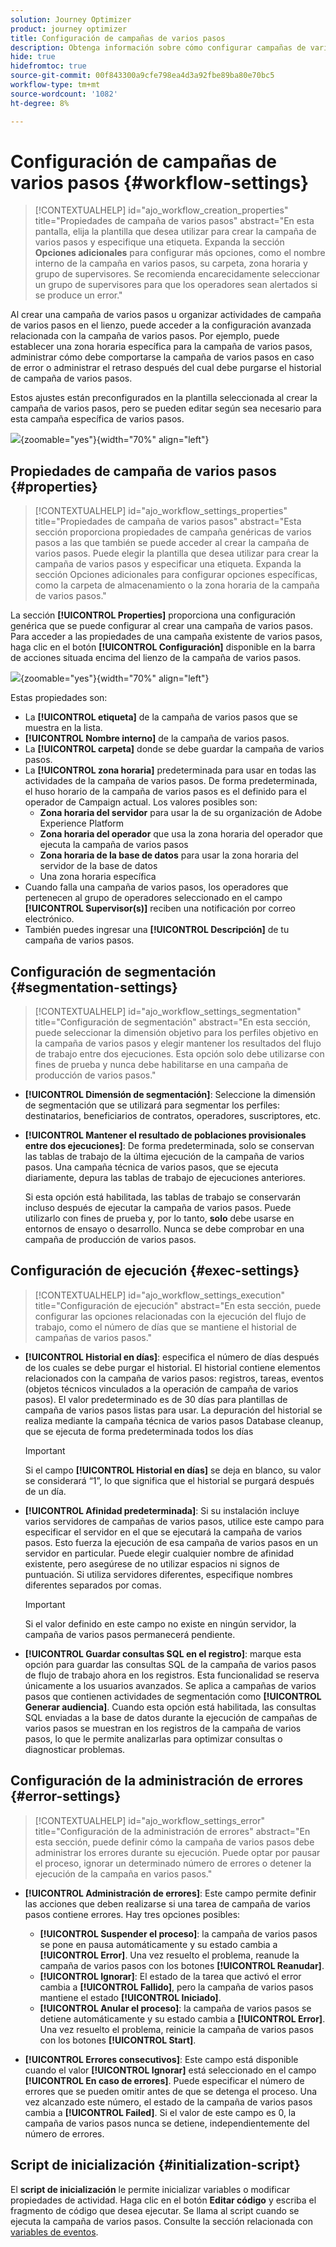 ```yaml
---
solution: Journey Optimizer
product: journey optimizer
title: Configuración de campañas de varios pasos
description: Obtenga información sobre cómo configurar campañas de varios pasos con Adobe Journey Optimizer
hide: true
hidefromtoc: true
source-git-commit: 00f843300a9cfe798ea4d3a92fbe89ba80e70bc5
workflow-type: tm+mt
source-wordcount: '1082'
ht-degree: 8%

---
```



# Configuración de campañas de varios pasos {#workflow-settings}

>[!CONTEXTUALHELP]
>id="ajo_workflow_creation_properties"
>title="Propiedades de campaña de varios pasos"
>abstract="En esta pantalla, elija la plantilla que desea utilizar para crear la campaña de varios pasos y especifique una etiqueta. Expanda la sección **Opciones adicionales** para configurar más opciones, como el nombre interno de la campaña en varios pasos, su carpeta, zona horaria y grupo de supervisores. Se recomienda encarecidamente seleccionar un grupo de supervisores para que los operadores sean alertados si se produce un error."

Al crear una campaña de varios pasos u organizar actividades de campaña de varios pasos en el lienzo, puede acceder a la configuración avanzada relacionada con la campaña de varios pasos. Por ejemplo, puede establecer una zona horaria específica para la campaña de varios pasos, administrar cómo debe comportarse la campaña de varios pasos en caso de error o administrar el retraso después del cual debe purgarse el historial de campaña de varios pasos.

Estos ajustes están preconfigurados en la plantilla seleccionada al crear la campaña de varios pasos, pero se pueden editar según sea necesario para esta campaña específica de varios pasos.

![](assets/workflow-settings-button.png){zoomable="yes"}{width="70%" align="left"}

## Propiedades de campaña de varios pasos {#properties}

>[!CONTEXTUALHELP]
>id="ajo_workflow_settings_properties"
>title="Propiedades de campaña de varios pasos"
>abstract="Esta sección proporciona propiedades de campaña genéricas de varios pasos a las que también se puede acceder al crear la campaña de varios pasos. Puede elegir la plantilla que desea utilizar para crear la campaña de varios pasos y especificar una etiqueta. Expanda la sección Opciones adicionales para configurar opciones específicas, como la carpeta de almacenamiento o la zona horaria de la campaña de varios pasos."

La sección **[!UICONTROL Properties]** proporciona una configuración genérica que se puede configurar al crear una campaña de varios pasos. Para acceder a las propiedades de una campaña existente de varios pasos, haga clic en el botón **[!UICONTROL Configuración]** disponible en la barra de acciones situada encima del lienzo de la campaña de varios pasos.


![](assets/workflow-settings.png){zoomable="yes"}{width="70%" align="left"}


Estas propiedades son:

* La **[!UICONTROL etiqueta]** de la campaña de varios pasos que se muestra en la lista.
* **[!UICONTROL Nombre interno]** de la campaña de varios pasos.
* La **[!UICONTROL carpeta]** donde se debe guardar la campaña de varios pasos.
* La **[!UICONTROL zona horaria]** predeterminada para usar en todas las actividades de la campaña de varios pasos. De forma predeterminada, el huso horario de la campaña de varios pasos es el definido para el operador de Campaign actual.
Los valores posibles son:
   * **Zona horaria del servidor** para usar la de su organización de Adobe Experience Platform
   * **Zona horaria del operador** que usa la zona horaria del operador que ejecuta la campaña de varios pasos
   * **Zona horaria de la base de datos** para usar la zona horaria del servidor de la base de datos
   * Una zona horaria específica
* Cuando falla una campaña de varios pasos, los operadores que pertenecen al grupo de operadores seleccionado en el campo **[!UICONTROL Supervisor(s)]** reciben una notificación por correo electrónico.
* También puedes ingresar una **[!UICONTROL Descripción]** de tu campaña de varios pasos.

## Configuración de segmentación  {#segmentation-settings}

>[!CONTEXTUALHELP]
>id="ajo_workflow_settings_segmentation"
>title="Configuración de segmentación"
>abstract="En esta sección, puede seleccionar la dimensión objetivo para los perfiles objetivo en la campaña de varios pasos y elegir mantener los resultados del flujo de trabajo entre dos ejecuciones. Esta opción solo debe utilizarse con fines de prueba y nunca debe habilitarse en una campaña de producción de varios pasos."

* **[!UICONTROL Dimensión de segmentación]**: Seleccione la dimensión de segmentación que se utilizará para segmentar los perfiles: destinatarios, beneficiarios de contratos, operadores, suscriptores, etc.

* **[!UICONTROL Mantener el resultado de poblaciones provisionales entre dos ejecuciones]**: De forma predeterminada, solo se conservan las tablas de trabajo de la última ejecución de la campaña de varios pasos. Una campaña técnica de varios pasos, que se ejecuta diariamente, depura las tablas de trabajo de ejecuciones anteriores.

  Si esta opción está habilitada, las tablas de trabajo se conservarán incluso después de ejecutar la campaña de varios pasos. Puede utilizarlo con fines de prueba y, por lo tanto, **solo** debe usarse en entornos de ensayo o desarrollo. Nunca se debe comprobar en una campaña de producción de varios pasos.

## Configuración de ejecución  {#exec-settings}

>[!CONTEXTUALHELP]
>id="ajo_workflow_settings_execution"
>title="Configuración de ejecución"
>abstract="En esta sección, puede configurar las opciones relacionadas con la ejecución del flujo de trabajo, como el número de días que se mantiene el historial de campañas de varios pasos."

* **[!UICONTROL Historial en días]**: especifica el número de días después de los cuales se debe purgar el historial. El historial contiene elementos relacionados con la campaña de varios pasos: registros, tareas, eventos (objetos técnicos vinculados a la operación de campaña de varios pasos). El valor predeterminado es de 30 días para plantillas de campaña de varios pasos listas para usar. La depuración del historial se realiza mediante la campaña técnica de varios pasos Database cleanup, que se ejecuta de forma predeterminada todos los días

  >[!IMPORTANT]
  >
  >Si el campo **[!UICONTROL Historial en días]** se deja en blanco, su valor se considerará “1”, lo que significa que el historial se purgará después de un día.

* **[!UICONTROL Afinidad predeterminada]**: Si su instalación incluye varios servidores de campañas de varios pasos, utilice este campo para especificar el servidor en el que se ejecutará la campaña de varios pasos. Esto fuerza la ejecución de esa campaña de varios pasos en un servidor en particular. Puede elegir cualquier nombre de afinidad existente, pero asegúrese de no utilizar espacios ni signos de puntuación. Si utiliza servidores diferentes, especifique nombres diferentes separados por comas.

  >[!IMPORTANT]
  >
  >Si el valor definido en este campo no existe en ningún servidor, la campaña de varios pasos permanecerá pendiente.


* **[!UICONTROL Guardar consultas SQL en el registro]**: marque esta opción para guardar las consultas SQL de la campaña de varios pasos de flujo de trabajo ahora en los registros. Esta funcionalidad se reserva únicamente a los usuarios avanzados. Se aplica a campañas de varios pasos que contienen actividades de segmentación como **[!UICONTROL Generar audiencia]**. Cuando esta opción está habilitada, las consultas SQL enviadas a la base de datos durante la ejecución de campañas de varios pasos se muestran en los registros de la campaña de varios pasos, lo que le permite analizarlas para optimizar consultas o diagnosticar problemas.

## Configuración de la administración de errores  {#error-settings}

>[!CONTEXTUALHELP]
>id="ajo_workflow_settings_error"
>title="Configuración de la administración de errores"
>abstract="En esta sección, puede definir cómo la campaña de varios pasos debe administrar los errores durante su ejecución. Puede optar por pausar el proceso, ignorar un determinado número de errores o detener la ejecución de la campaña en varios pasos."

* **[!UICONTROL Administración de errores]**: Este campo permite definir las acciones que deben realizarse si una tarea de campaña de varios pasos contiene errores. Hay tres opciones posibles:

   * **[!UICONTROL Suspender el proceso]**: la campaña de varios pasos se pone en pausa automáticamente y su estado cambia a **[!UICONTROL Error]**. Una vez resuelto el problema, reanude la campaña de varios pasos con los botones **[!UICONTROL Reanudar]**.
   * **[!UICONTROL Ignorar]**: El estado de la tarea que activó el error cambia a **[!UICONTROL Fallido]**, pero la campaña de varios pasos mantiene el estado **[!UICONTROL Iniciado]**. <!-- TO ADD ONCE SCHEUDLER IS AVAILABLE This configuration is relevant for recurring tasks: if the branch includes a scheduler, it will start normally next time the workflow is executed.-->
   * **[!UICONTROL Anular el proceso]**: la campaña de varios pasos se detiene automáticamente y su estado cambia a **[!UICONTROL Error]**. Una vez resuelto el problema, reinicie la campaña de varios pasos con los botones **[!UICONTROL Start]**.

* **[!UICONTROL Errores consecutivos]**: Este campo está disponible cuando el valor **[!UICONTROL Ignorar]** está seleccionado en el campo **[!UICONTROL En caso de errores]**. Puede especificar el número de errores que se pueden omitir antes de que se detenga el proceso. Una vez alcanzado este número, el estado de la campaña de varios pasos cambia a **[!UICONTROL Failed]**. Si el valor de este campo es 0, la campaña de varios pasos nunca se detiene, independientemente del número de errores.

## Script de inicialización {#initialization-script}

El **script de inicialización** le permite inicializar variables o modificar propiedades de actividad. Haga clic en el botón **Editar código** y escriba el fragmento de código que desea ejecutar. Se llama al script cuando se ejecuta la campaña de varios pasos. Consulte la sección relacionada con [variables de eventos](event-variables.md).

